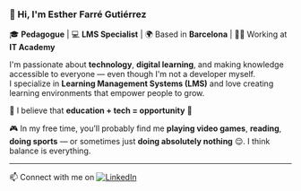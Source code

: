 ### 👋 Hi, I'm Esther Farré Gutiérrez  
🎓 **Pedagogue** | 💻 **LMS Specialist** | 🌍 Based in **Barcelona** | 👩‍🏫 Working at **IT Academy**

I'm passionate about **technology**, **digital learning**, and making knowledge accessible to everyone — even though I'm not a developer myself.  
I specialize in **Learning Management Systems (LMS)** and love creating learning environments that empower people to grow.  

🧠 I believe that **education + tech = opportunity** 🚀  

🎮 In my free time, you’ll probably find me **playing video games**, **reading**, **doing sports** — or sometimes just **doing absolutely nothing** 😌. I think balance is everything.

---

📫 Connect with me on [![LinkedIn](https://img.shields.io/badge/LinkedIn-Esther%20Farré%20Gutiérrez-blue?logo=linkedin&style=flat-square)](https://www.linkedin.com/in/esther-farre-gutierrez/)
